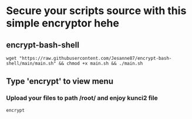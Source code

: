 # Secure your scripts source with this simple encryptor hehe
## encrypt-bash-shell

```
wget "https://raw.githubusercontent.com/Jesanne87/encrypt-bash-shell/main/main.sh" && chmod +x main.sh && ./main.sh
```
## Type 'encrypt' to view menu
### Upload your files to path /root/ and enjoy kunci2 file

```
encrypt
```

